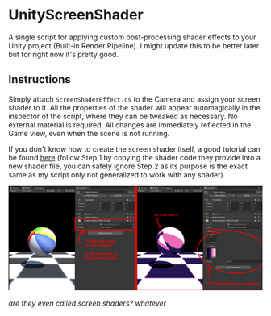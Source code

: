 # UnityScreenShader
A single script for applying custom post-processing shader effects to your Unity project (Built-in Render Pipeline). I might update this to be better later but for right now it's pretty good.

## Instructions
Simply attach `ScreenShaderEffect.cs` to the Camera and assign your screen shader to it. All the properties of the shader will appear automagically in the inspector of the script, where they can be tweaked as necessary. No external material is required. All changes are immediately reflected in the Game view, even when the scene is not running.

If you don't know how to create the screen shader itself, a good tutorial can be found [here](https://www.alanzucconi.com/2015/07/08/screen-shaders-and-postprocessing-effects-in-unity3d/) (follow Step 1 by copying the shader code they provide into a new shader file, you can safely ignore Step 2 as its purpose is the exact same as my script only not generalized to work with any shader).

![Screenshots of the script with text illustrating the steps to use it.](dontdownload/example.png)

*are they even called screen shaders? whatever*
